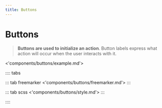 ```yaml
---
title: Buttons
---
```


# Buttons

> **Buttons are used to initialize an action**. Button labels express what action will occur when the user interacts with it.

<'components/buttons/example.md'>

:::: tabs

::: tab freemarker
<'components/buttons/freemarker.md'>
:::

::: tab scss
<'components/buttons/style.md'>
:::

::::